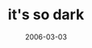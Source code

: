 ---
layout: base.njk
title : 'it&#39;s so dark' 
view_title : 'it&#39;s so dark' 
year : '2006' 
date : '2006-03-03' 
img_file : '/drawing/itsodark.png' 
html_file : 'itsodark' 
next_html : 'ageiscatchingupwithme.html' 
year_order : '97' 
permalink : "title/{{html_file}}.html"
---